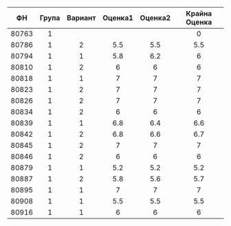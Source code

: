 |   ФН  | Група | Вариант | Оценка1 | Оценка2 | Крайна Оценка |
|:-----:|:-----:|:-------:|:-------:|:-------:|:-------------:|
| 80763 |   1   |         |         |         |       0       |
| 80786 |   1   |    2    |   5.5   |   5.5   |      5.5      |
| 80794 |   1   |    1    |   5.8   |   6.2   |       6       |
| 80810 |   1   |    2    |    6    |    6    |       6       |
| 80818 |   1   |    1    |    7    |    7    |       7       |
| 80823 |   1   |    2    |    7    |    7    |       7       |
| 80826 |   1   |    2    |    7    |    7    |       7       |
| 80834 |   1   |    2    |    6    |    6    |       6       |
| 80839 |   1   |    1    |   6.8   |   6.4   |      6.6      |
| 80842 |   1   |    2    |   6.8   |   6.6   |      6.7      |
| 80845 |   1   |    2    |    7    |    7    |       7       |
| 80846 |   1   |    2    |    6    |    6    |       6       |
| 80879 |   1   |    1    |   5.2   |   5.2   |      5.2      |
| 80887 |   1   |    2    |   5.8   |   5.6   |      5.7      |
| 80895 |   1   |    1    |    7    |    7    |       7       |
| 80908 |   1   |    1    |   5.5   |   5.5   |      5.5      |
| 80916 |   1   |    1    |    6    |    6    |       6       |


